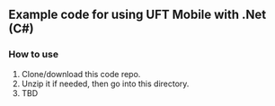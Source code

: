 ## Example code for using UFT Mobile with .Net (C#)

### How to use
1. Clone/download this code repo.
1. Unzip it if needed, then go into this directory.
1. TBD